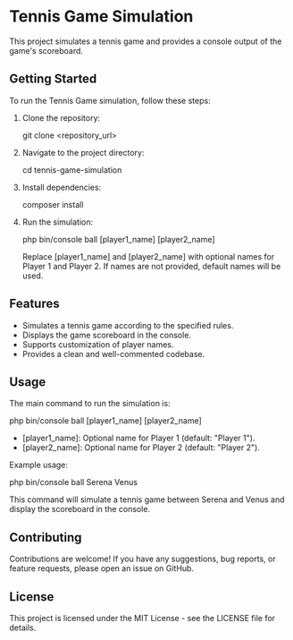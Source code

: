 Tennis Game Simulation
=======================

This project simulates a tennis game and provides a console output of the game's scoreboard.

Getting Started
---------------

To run the Tennis Game simulation, follow these steps:

1. Clone the repository:

   git clone <repository_url>

2. Navigate to the project directory:

   cd tennis-game-simulation

3. Install dependencies:

   composer install

4. Run the simulation:

   php bin/console ball [player1_name] [player2_name]

   Replace [player1_name] and [player2_name] with optional names for Player 1 and Player 2. If names are not provided, default names will be used.

Features
--------

- Simulates a tennis game according to the specified rules.
- Displays the game scoreboard in the console.
- Supports customization of player names.
- Provides a clean and well-commented codebase.

Usage
-----

The main command to run the simulation is:

php bin/console ball [player1_name] [player2_name]

- [player1_name]: Optional name for Player 1 (default: "Player 1").
- [player2_name]: Optional name for Player 2 (default: "Player 2").

Example usage:

php bin/console ball Serena Venus

This command will simulate a tennis game between Serena and Venus and display the scoreboard in the console.

Contributing
------------

Contributions are welcome! If you have any suggestions, bug reports, or feature requests, please open an issue on GitHub.

License
-------

This project is licensed under the MIT License - see the LICENSE file for details.
